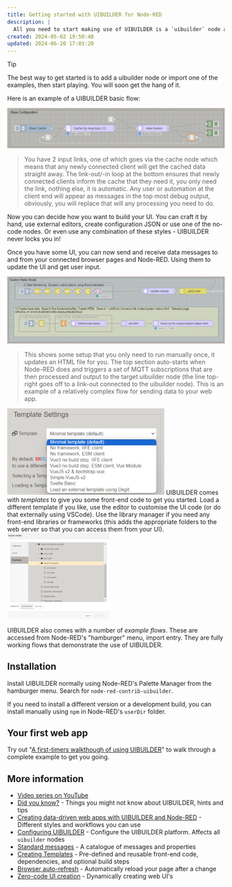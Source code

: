 ```yaml
---
title: Getting started with UIBUILDER for Node-RED
description: |
  All you need to start making use of UIBUILDER is a `uibuilder` node added to your flows. Select a suitable URL path and deploy. Then click on the "Open url" button to open the new page in a new tab. That's it, batteries are included!
created: 2024-05-02 19:50:48
updated: 2024-06-20 17:03:20
---
```


> [!TIP]
> The best way to get started is to add a uibuilder node or import one of the examples, then start playing. You will soon get the hang of it.

Here is an example of a UIBUILDER basic flow:

![uibuilder Basic Flow Example](../images/uib-basic-flow-eg.png)

> You have 2 input links, one of which goes via the cache node which means that any newly connected client will get the cached data straight away. The link-out/-in loop at the bottom ensures that newly connected clients inform the cache that they need it, you only need the link, nothing else, it is automatic. Any user or automation at the client end will appear as messages in the top most debug output, obviously, you will replace that will any processing you need to do.

Now you can decide how you want to build your UI. You can craft it by hand, use external editors, create configuration JSON or use one of the no-code nodes. Or even use any combination of these styles - UIBUILDER never locks you in!

Once you have some UI, you can now send and receive data messages to and from your connected browser pages and Node-RED. Using them to update the UI and get user input.

![Example data output for uibuilder](../images/data-output-eg.png)

> This shows some setup that you only need to run manually once, it updates an HTML file for you. The top section auto-starts when Node-RED does and triggers a set of MQTT subscriptions that are then processed and output to the target uibuilder node (the line top-right goes off to a link-out connected to the uibuilder node). This is an example of a relatively complex flow for sending data to your web app.

![uibuilder templates>](../images/templates-list.png)
UIBUILDER comes with *templates* to give you some front-end code to get you started. Load a different template if you like, use the editor to customise the UI code (or do that externally using VSCode). Use the library manager if you need any front-end libraries or frameworks (this adds the appropriate folders to the web server so that you can access them from your UI).![Importing uibuilder examples - dialog box>](../images/import-egs.png)

UIBUILDER also comes with a number of *example flows*. These are accessed from Node-RED's "hamburger" menu, import entry. They are fully working flows that demonstrate the use of UIBUILDER.

## Installation

Install UIBUILDER normally using Node-RED's Palette Manager from the hamburger menu. Search for `node-red-contrib-uibuilder`.

If you need to install a different version or a development build, you can install manually using `npm` in Node-RED's `userDir` folder.

## Your first web app

Try out "[A first-timers walkthough of using UIBUILDER](../walkthrough1.md)" to walk through a complete example to get you going.


## More information

* [Video series on YouTube](https://www.youtube.com/watch?v=IVWR_3cx05A&list=PL9IEADRqAal3mG3RcF0cJaaxIgFh3GdRQ)
* [Did you know?](did-you-know.md) - Things you might not know about UIBUILDER, hints and tips
* [Creating data-driven web apps with UIBUILDER and Node-RED](web-app-workflow.md) - Different styles and workflows you can use
* [Configuring UIBUILDER](uib-configuration.md) - Configure the UIBUILDER platform. Affects all `uibuilder` nodes
* [Standard messages](pre-defined-msgs.md) - A catalogue of messages and properties
* [Creating Templates](creating-templates) - Pre-defined and reusable front-end code, dependencies, and optional build steps
* [Browser auto-refresh](how-to/browser-refresh.md) - Automatically reload your page after a change
* [Zero-code UI creation](using/zero-code-ui.md) - Dynamically creating web UI's
